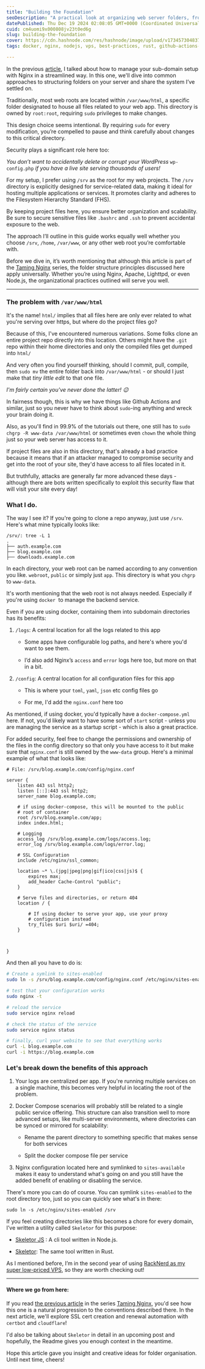 ```yaml
---
title: "Building the Foundation"
seoDescription: "A practical look at organizing web server folders, from `/srv` structures to centralizing logs and configs—designed for scalability and security."
datePublished: Thu Dec 19 2024 02:08:05 GMT+0000 (Coordinated Universal Time)
cuid: cm4uomi9x000808jv23t0ed6g
slug: building-the-foundation
cover: https://cdn.hashnode.com/res/hashnode/image/upload/v1734573048379/0b5369da-7e26-4067-9b20-3994734d1418.webp
tags: docker, nginx, nodejs, vps, best-practices, rust, github-actions-1

---
```


In the previous [article](https://geekist.co/smarter-defaults-for-subdomains-and-ssl), I talked about how to manage your sub-domain setup with Nginx in a streamlined way. In this one, we'll dive into common approaches to structuring folders on your server and share the system I’ve settled on.

Traditionally, most web roots are located within `/var/www/html`, a specific folder designated to house all files related to your web app. This directory is owned by `root:root`, requiring `sudo` privileges to make changes.

This design choice seems intentional. By requiring `sudo` for every modification, you’re compelled to pause and think carefully about changes to this critical directory.

Security plays a significant role here too:

*You don’t want to accidentally delete or corrupt your WordPress* `wp-config.php` *if you have a live site serving thousands of users!*

For my setup, I prefer using `/srv` as the root for my web projects. The `/srv` directory is explicitly designed for service-related data, making it ideal for hosting multiple applications or services. It promotes clarity and adheres to the Filesystem Hierarchy Standard (FHS).

By keeping project files here, you ensure better organization and scalability. Be sure to secure sensitive files like `.bashrc` and `.ssh` to prevent accidental exposure to the web.

The approach I’ll outline in this guide works equally well whether you choose `/srv`, `/home`, `/var/www`, or any other web root you’re comfortable with.

Before we dive in, it’s worth mentioning that although this article is part of the [Taming Nginx](https://geekist.co/series/taming-nginx) series, the folder structure principles discussed here apply universally. Whether you’re using Nginx, Apache, Lighttpd, or even Node.js, the organizational practices outlined will serve you well.

---

### The problem with `/var/www/html`

It's the name! `html/` implies that all files here are only ever related to what you're serving over https, but where do the project files go?

Because of this, I've encountered numerous variations. Some folks clone an entire project repo directly into this location. Others might have the `.git` repo within their home directories and only the compiled files get dumped into `html/`

And very often you find yourself thinking, should I commit, pull, compile, then `sudo mv` the entire folder back into `/var/www/html` - or should I just make that *tiny little edit* to that one file.

*I'm fairly certain you've never done the latter! 😉*

In fairness though, this is why we have things like Github Actions and similar, just so you never have to think about `sudo`\-ing anything and wreck your brain doing it.

Also, as you'll find in 99.9% of the tutorials out there, one still has to `sudo chgrp -R www-data /var/www/html` or sometimes even `chown` the whole thing just so your web server has access to it.

If project files are also in this directory, that's already a bad practice because it means that if an attacker managed to compromise security and get into the root of your site, they'd have access to all files located in it.

But truthfully, attacks are generally far more advanced these days - although there are bots written specifically to exploit this security flaw that will visit your site every day!

### What I do.

The way I see it? If you're going to clone a repo anyway, just use `/srv`. Here's what mine typically looks like:

```plaintext
/srv/: tree -L 1
.
├── auth.example.com
├── blog.example.com
├── downloads.example.com
```

In each directory, your web root can be named according to any convention you like. `webroot`, `public` or simply just `app`. This directory is what you `chgrp` to `www-data`.

It's worth mentioning that the web root is not always needed. Especially if you're using `docker`  to manage the backend service.

Even if you are using docker, containing them into subdomain directories has its benefits:

1. `/logs`: A central location for all the logs related to this app
    
    * Some apps have configurable log paths, and here's where you'd want to see them.
        
    * I’d also add Nginx’s `access` and `error` logs here too, but more on that in a bit.
        
2. `/config`: A central location for all configuration files for this app
    
    * This is where your `toml`, `yaml`, `json` etc config files go
        
    * For me, I'd add the `nginx.conf` here too
        

As mentioned, if using docker, you'd typically have a `docker-compose.yml` here. If not, you'd likely want to have some sort of `start` script - unless you are managing the service as a startup script - which is also a great practice.

For added security, feel free to change the permissions and ownership of the files in the config directory so that only you have access to it but make sure that `nginx.conf` is still owned by the `www-data` group. Here's a minimal example of what that looks like:

```nginx
# File: /srv/blog.example.com/config/nginx.conf

server {
    listen 443 ssl http2;
    listen [::]:443 ssl http2;
    server_name blog.example.com;

    # if using docker-compose, this will be mounted to the public 
    # root of container
    root /srv/blog.example.com/app;
    index index.html;

    # Logging
    access_log /srv/blog.example.com/logs/access.log;
    error_log /srv/blog.example.com/logs/error.log;

    # SSL Configuration
    include /etc/nginx/ssl_common;

    location ~* \.(jpg|jpeg|png|gif|ico|css|js)$ {
        expires max;
        add_header Cache-Control "public";
    }

    # Serve files and directories, or return 404
    location / {

        # If using docker to serve your app, use your proxy
        # configuration instead
        try_files $uri $uri/ =404;
    }
    
    

}
```

And then all you have to do is:

```bash
# Create a symlink to sites-enabled
sudo ln -s /srv/blog.example.com/config/nginx.conf /etc/nginx/sites-enabled

# test that your configuration works
sudo nginx -t

# reload the service
sudo service nginx reload

# check the status of the service
sudo service nginx status

# finally, curl your website to see that everything works
curl -L blog.example.com
curl -i https://blog.example.com
```

### Let's break down the benefits of this approach

1. Your logs are centralized per app. If you're running multiple services on a single machine, this becomes very helpful in locating the root of the problem.
    
2. Docker Compose scenarios will probably still be related to a single public service offering. This structure can also transition well to more advanced setups, like multi-server environments, where directories can be synced or mirrored for scalability:
    
    * Rename the parent directory to something specific that makes sense for both services
        
    * Split the docker compose file per service
        
3. Nginx configuration located here and symlinked to `sites-available` makes it easy to understand what's going on and you still have the added benefit of enabling or disabling the service.
    

There's more you can do of course. You can symlink `sites-enabled` to the root directory too, just so you can quickly see what's in there:

`sudo ln -s /etc/nginx/sites-enabled /srv`

If you feel creating directories like this becomes a chore for every domain, I’ve written a utility called `Skeletor` for this purpose:

* [Skeletor JS](https://github.com/seriouslyjs/skeletor) : A cli tool written in Node.js.
    
* [Skeletor](https://github.com/jasonnathan/skeletor): The same tool written in Rust.
    

As I mentioned before, I’m in the second year of using [RackNerd as my super low-priced VPS](https://my.racknerd.com/aff.php?aff=13317), so they are worth checking out!

---

#### Where we go from here:

If you read [the previous article](https://geekist.co/smarter-defaults-for-subdomains-and-ssl) in the series [Taming Nginx](https://geekist.co/series/taming-nginx), you'd see how this one is a natural progression to the conventions described there. In the next article, we'll explore SSL cert creation and renewal automation with `certbot` and `cloudflare`!

I'd also be talking about `Skeletor` in detail in an upcoming post and hopefully, the Readme gives you enough context in the meantime.

Hope this article gave you insight and creative ideas for folder organisation. Until next time, cheers!